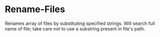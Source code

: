 # Rename-Files
Renames array of files by substituting specified strings.
Will search full name of file; take care not to use a substring present in file's path.
